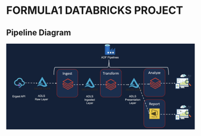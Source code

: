 # FORMULA1 DATABRICKS PROJECT

## Pipeline Diagram

![Pipeline Diagram](assets/f1_pipeline.png)







